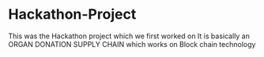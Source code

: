 # Hackathon-Project
This was the Hackathon project which we first worked on
It is basically an ORGAN DONATION SUPPLY CHAIN which works on Block chain technology 

